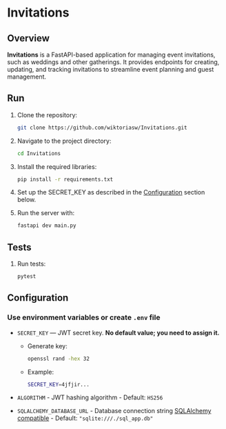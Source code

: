 # Invitations

## Overview

**Invitations** is a FastAPI-based application for managing event invitations, such as weddings and other gatherings. It provides endpoints for creating, updating, and tracking invitations to streamline event planning and guest management.

## Run

1. Clone the repository:
    ```bash
    git clone https://github.com/wiktoriasw/Invitations.git
    ```

2. Navigate to the project directory:
    ```bash
    cd Invitations
    ```

3. Install the required libraries:
    ```bash
    pip install -r requirements.txt
    ```
4. Set up the SECRET_KEY as described in the [Configuration](#configuration) section below.
5. Run the server with:
    ```bash
    fastapi dev main.py
    ```

## Tests

1. Run tests:
    ```bash
    pytest
    ```

## Configuration

### Use environment variables or create `.env` file

- `SECRET_KEY` — JWT secret key. **No default value; you need to assign it.**
   
    - Generate key:
        ```bash
        openssl rand -hex 32
        ```
    - Example: 
        ```bash
        SECRET_KEY=4jfjir...
        ```

- `ALGORITHM` - JWT hashing algorithm - Default: `HS256`

- `SQLALCHEMY_DATABASE_URL` - Database connection string [SQLAlchemy compatible](https://docs.sqlalchemy.org/en/20/core/engines.html) - Default: `"sqlite:///./sql_app.db"`
